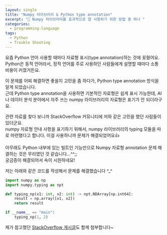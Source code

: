 ```yaml
---
layout: single
title: "Numpy 라이브러리 & Python type annotation"
excerpt: "🧐 Numpy 라이브러리를 효과적으로 잘 사용하기 위한 방법 중 하나 "
categories:
  - programming-language
tags:
  - Python
  - Trouble Shooting
---
```

요즘 Python 언어 사용할 때마다 자료형 표시(type annotation)하는 것에 꽂혔어요.  
Python은 동적 언어라서, 정적 언어를 주로 사용하던 사람들에게 설명할 때마다 소통 비용이 커졌거든요.  
  
이 문제를 어찌 해결하면 좋을지 고민을 좀 하다가, Python type annotation 방식을 알게 되었습니다.  
근데 Python type annotation을 사용하면 기본적인 자료형은 쉽게 표시 가능한데, AI나 데이터 분석 분야에서 자주 쓰는 numpy 라이브러리의 자료형은 표기가 안 되더라구요.  

관련 자료를 찾다 보니까 StackOverflow 커뮤니티에 저와 같은 고민을 했던 사람들이 있더군요.  
numpy 자료형 안내 사항을 표기하기 위해서, numpy 라이브러리의 typing 모듈을 따로 마련했다고 합니다.
이걸 사용하니까 문제가 해결되었어요👍  
  
아무래도 Python 내부에 있는 빌트인 기능만으로 Numpy 자료형 annotation 문제 해결하는 것은 무리였던 것 같습니다...^^;;  
궁금증이 해결되어서 속이 시원하네요!
  
저는 아래와 같은 코드를 작성해서 문제를 해결했습니다 ^_^
  
```python
import numpy as np
import numpy.typing as npt

def typing_np(x1: int, x2: int) -> npt.NDArray[np.int64]:
    result = np.array([x1, x2])
    return result

if __name__ == "main":
    typing_np(1, 2)
```

제가 참고했던 <a href="https://stackoverflow.com/questions/35673895/type-hinting-annotation-pep-484-for-numpy-ndarray" target="_blank">StackOverflow 게시글</a>도 함께 첨부합니다~
